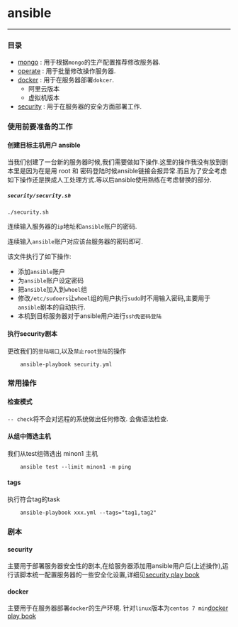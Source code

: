 # ansible

----

### 目录

* [mongo](./mongo) : 用于根据`mongo`的生产配置推荐修改服务器.
* [operate](./operate) : 用于批量修改操作服务器.
* [docker](./docker) : 用于在服务器部署`dokcer`.
	* 阿里云版本
	* 虚拟机版本
* [security](./security) : 用于在服务器的安全方面部署工作.

### 使用前要准备的工作

#### 创建目标主机用户 ansible

当我们创建了一台新的服务器时候,我们需要做如下操作.这里的操作我没有放到剧本里是因为在是用 root 和 密码登陆时候ansible链接会报异常.而且为了安全考虑如下操作还是换成人工处理方式.等以后ansible使用熟练在考虑替换的部分.

##### `security/security.sh`

`./security.sh`

连续输入服务器的`ip`地址和`ansible`账户的密码.

连续输入`ansible`账户对应该台服务器的密码即可.

该文件执行了如下操作:

* 添加`ansible`账户
* 为`ansible`账户设定密码
* 把`ansible`加入到`wheel`组
* 修改`/etc/sudoers`让`wheel`组的用户执行`sudo`时不用输入密码,主要用于`ansible`剧本的自动执行.
* 本机到目标服务器对于ansible用户进行`ssh免密码登陆`

#### 执行security剧本

更改我们的`登陆端口`,以及`禁止root登陆`的操作

		ansible-playbook security.yml

### 常用操作

#### 检查模式

`-- check`将不会对远程的系统做出任何修改. 会做语法检查.

#### 从组中筛选主机

我们从test组筛选出 minon1 主机

		ansible test --limit minon1 -m ping
		
#### tags

执行符合tag的task

		ansible-playbook xxx.yml --tags="tag1,tag2"

### 剧本

#### security

主要用于部署服务器安全性的剧本,在给服务器添加用ansible用户后(上述操作),运行该脚本统一配置服务器的一些安全化设置,详细见[security play book](./security "security play book")

#### docker

主要用于在服务器部署`docker`的生产环境. 针对`linux`版本为`centos 7 min`[docker play book](./docker "docker play book")
## 